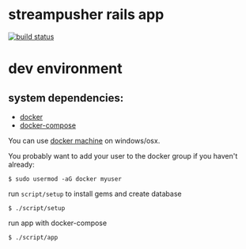 # streampusher rails app
[![build
status](https://gitlab.com/ci/projects/4542/status.png?ref=master)](https://gitlab.com/ci/projects/4542?ref=master)

# dev environment

## system dependencies:
* [docker](https://docs.docker.com/engine/installation)
* [docker-compose](https://docs.docker.com/compose/install/)

You can use [docker machine](https://docs.docker.com/engine/installation/windows/) on windows/osx.

You probably want to add your user to the docker group if you haven't already:
```
$ sudo usermod -aG docker myuser
```

run `script/setup` to install gems and create database

```
$ ./script/setup
```

run app with docker-compose

```
$ ./script/app
```

